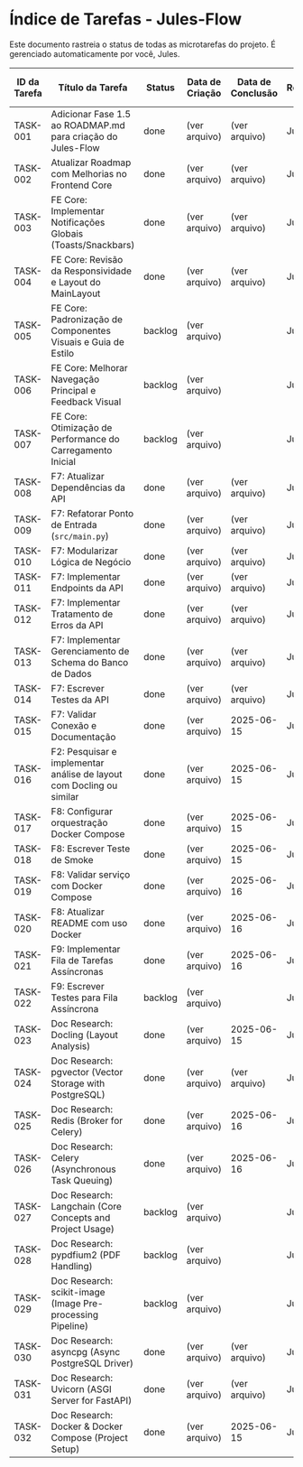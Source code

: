 # Índice de Tarefas - Jules-Flow

Este documento rastreia o status de todas as microtarefas do projeto. É gerenciado automaticamente por você, Jules.

| ID da Tarefa | Título da Tarefa                                              | Status  | Data de Criação | Data de Conclusão | Responsável | Link para Tarefa                                                                 |
|--------------|---------------------------------------------------------------|---------|-----------------|-------------------|-------------|----------------------------------------------------------------------------------|
| TASK-001     | Adicionar Fase 1.5 ao ROADMAP.md para criação do Jules-Flow   | done    | (ver arquivo)   | (ver arquivo)     | Jules       | [Link](./done/TASK-001_Add_Fase_1.5_to_ROADMAP.md)                             |
| TASK-002     | Atualizar Roadmap com Melhorias no Frontend Core              | done    | (ver arquivo)   | (ver arquivo)     | Jules       | [Link](./done/TASK-002_Atualizar_Roadmap_Frontend_Core.md)                     |
| TASK-003     | FE Core: Implementar Notificações Globais (Toasts/Snackbars)  | done    | (ver arquivo)   | (ver arquivo)     | Jules       | [Link](./done/TASK-003_FE_Core_Implementar_Notificacoes_Globais.md)         |
| TASK-004     | FE Core: Revisão da Responsividade e Layout do MainLayout     | done    | (ver arquivo)   | (ver arquivo)     | Jules       | [Link](./done/TASK-004_FE_Core_Revisao_Responsividade_Layout.md)            |
| TASK-005     | FE Core: Padronização de Componentes Visuais e Guia de Estilo | backlog | (ver arquivo)   |                   | Jules       | [Link](./backlog/TASK-005_FE_Core_Padronizacao_Componentes_Visuais.md)       |
| TASK-006     | FE Core: Melhorar Navegação Principal e Feedback Visual       | backlog | (ver arquivo)   |                   | Jules       | [Link](./backlog/TASK-006_FE_Core_Melhoria_Navegacao_Feedback_Visual.md)      |
| TASK-007     | FE Core: Otimização de Performance do Carregamento Inicial    | backlog | (ver arquivo)   |                   | Jules       | [Link](./backlog/TASK-007_FE_Core_Otimizacao_Performance_Carregamento.md)    |
| TASK-008     | F7: Atualizar Dependências da API                             | done    | (ver arquivo)   | (ver arquivo)     | Jules       | [Link](./done/TASK-008_Atualizar_Dependencias_API.md)                       |
| TASK-009     | F7: Refatorar Ponto de Entrada (`src/main.py`)                | done    | (ver arquivo)   | (ver arquivo)     | Jules       | [Link](./done/TASK-009_Refatorar_Ponto_Entrada.md)                          |
| TASK-010     | F7: Modularizar Lógica de Negócio                             | done    | (ver arquivo)   | (ver arquivo)     | Jules       | [Link](./done/TASK-010_Modularizar_Logica_Negocio.md)                       |
| TASK-011     | F7: Implementar Endpoints da API                              | done    | (ver arquivo)   | (ver arquivo)     | Jules       | [Link](./done/TASK-011_Implementar_Endpoints_API.md)                        |
| TASK-012     | F7: Implementar Tratamento de Erros da API                    | done    | (ver arquivo)   | (ver arquivo)     | Jules       | [Link](./done/TASK-012_Implementar_Tratamento_Erros_API.md)                 |
| TASK-013     | F7: Implementar Gerenciamento de Schema do Banco de Dados     | done    | (ver arquivo)   | (ver arquivo)     | Jules       | [Link](./done/TASK-013_Implementar_Gerenciamento_Schema_BD.md)              |
| TASK-014     | F7: Escrever Testes da API                                    | done    | (ver arquivo)   | (ver arquivo)     | Jules       | [Link](./done/TASK-014_Escrever_Testes_API.md)                              |
| TASK-015     | F7: Validar Conexão e Documentação                            | done    | (ver arquivo)   | 2025-06-15        | Jules       | [Link](./done/TASK-015_Validar_Conexao_Documentacao.md)                     |
| TASK-016     | F2: Pesquisar e implementar análise de layout com Docling ou similar | done    | (ver arquivo)   | 2025-06-15        | Jules       | [Link](./done/TASK-016_F2_Analise_Layout_Docling.md)                     |
| TASK-017     | F8: Configurar orquestração Docker Compose                    | done    | (ver arquivo)   | 2025-06-15        | Jules       | [Link](./done/TASK-017_F8_Configurar_Orquestracao_Docker_Compose.md)      |
| TASK-018     | F8: Escrever Teste de Smoke                                   | done    | (ver arquivo)   | 2025-06-15        | Jules       | [Link](./done/TASK-018_F8_Escrever_Teste_Smoke.md)                        |
| TASK-019     | F8: Validar serviço com Docker Compose                        | done    | (ver arquivo)   | 2025-06-16        | Jules       | [Link](./done/TASK-019_F8_Validar_Servico_Com_Docker_Compose.md)          |
| TASK-020     | F8: Atualizar README com uso Docker                           | done    | (ver arquivo)   | 2025-06-16        | Jules       | [Link](./done/TASK-020_F8_Atualizar_README_Uso_Docker.md)                 |
| TASK-021     | F9: Implementar Fila de Tarefas Assíncronas                   | done    | (ver arquivo)   | 2025-06-16        | Jules       | [Link](./done/TASK-021_F9_Implementar_Fila_Tarefas_Assincronas.md)        |
| TASK-022     | F9: Escrever Testes para Fila Assíncrona                      | backlog | (ver arquivo)   |                   | Jules       | [Link](./backlog/TASK-022_F9_Escrever_Testes_Fila_Assincrona.md)             |
| TASK-023     | Doc Research: Docling (Layout Analysis)                       | done    | (ver arquivo)   | 2025-06-15        | Jules       | [Link](./done/TASK-023_Doc_Research_Docling.md)                           |
| TASK-024     | Doc Research: pgvector (Vector Storage with PostgreSQL)       | done    | (ver arquivo)   | (ver arquivo)     | Jules       | [Link](./done/TASK-024_Doc_Research_pgvector.md)                          |
| TASK-025     | Doc Research: Redis (Broker for Celery)                       | done    | (ver arquivo)   | 2025-06-16        | Jules       | [Link](./done/TASK-025_Doc_Research_Redis.md)                             |
| TASK-026     | Doc Research: Celery (Asynchronous Task Queuing)              | done    | (ver arquivo)   | 2025-06-16        | Jules       | [Link](./done/TASK-026_Doc_Research_Celery.md)                            |
| TASK-027     | Doc Research: Langchain (Core Concepts and Project Usage)     | backlog | (ver arquivo)   |                   | Jules       | [Link](./backlog/TASK-027_Doc_Research_Langchain.md)                         |
| TASK-028     | Doc Research: pypdfium2 (PDF Handling)                        | backlog | (ver arquivo)   |                   | Jules       | [Link](./backlog/TASK-028_Doc_Research_pypdfium2.md)                         |
| TASK-029     | Doc Research: scikit-image (Image Pre-processing Pipeline)    | backlog | (ver arquivo)   |                   | Jules       | [Link](./backlog/TASK-029_Doc_Research_scikit_image.md)                      |
| TASK-030     | Doc Research: asyncpg (Async PostgreSQL Driver)               | done    | (ver arquivo)   | (ver arquivo)     | Jules       | [Link](./done/TASK-030_Doc_Research_asyncpg.md)                           |
| TASK-031     | Doc Research: Uvicorn (ASGI Server for FastAPI)               | done    | (ver arquivo)   | (ver arquivo)     | Jules       | [Link](./done/TASK-031_Doc_Research_Uvicorn.md)                           |
| TASK-032     | Doc Research: Docker & Docker Compose (Project Setup)         | done    | (ver arquivo)   | 2025-06-15        | Jules       | [Link](./done/TASK-032_Doc_Research_Docker_Compose.md)                    |
